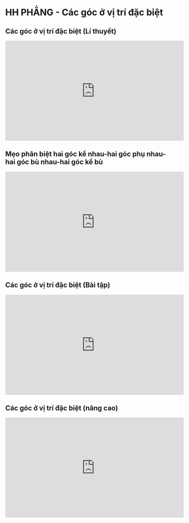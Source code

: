# HH PHẲNG - Các góc ở vị trí đặc biệt 

## Các góc ở vị trí đặc biệt (Lí thuyết)
<iframe width="560" height="315" src="https://www.youtube.com/embed/Dso1-udhS8g?si=I4maHg8SD-106Pxn" title="YouTube video player" frameborder="0" allow="accelerometer; autoplay; clipboard-write; encrypted-media; gyroscope; picture-in-picture; web-share" referrerpolicy="strict-origin-when-cross-origin" allowfullscreen></iframe>

## Mẹo phân biệt hai góc kề nhau-hai góc phụ nhau-hai góc bù nhau-hai góc kề bù
<iframe width="560" height="315" src="https://www.youtube.com/embed/LU9fDENzoIw?si=acMe88nZz_LLYzOq" title="YouTube video player" frameborder="0" allow="accelerometer; autoplay; clipboard-write; encrypted-media; gyroscope; picture-in-picture; web-share" referrerpolicy="strict-origin-when-cross-origin" allowfullscreen></iframe>

## Các góc ở vị trí đặc biệt (Bài tập)
<iframe width="560" height="315" src="https://www.youtube.com/embed/l1u4U7N6fWQ?si=qapYbrQevL8X2fAD" title="YouTube video player" frameborder="0" allow="accelerometer; autoplay; clipboard-write; encrypted-media; gyroscope; picture-in-picture; web-share" referrerpolicy="strict-origin-when-cross-origin" allowfullscreen></iframe>

## Các góc ở vị trí đặc biệt (nâng cao)
<iframe width="560" height="315" src="https://www.youtube.com/embed/UGINmHtq5Gs?si=Rbg-TwF8c4-WNUGw" title="YouTube video player" frameborder="0" allow="accelerometer; autoplay; clipboard-write; encrypted-media; gyroscope; picture-in-picture; web-share" referrerpolicy="strict-origin-when-cross-origin" allowfullscreen></iframe>

